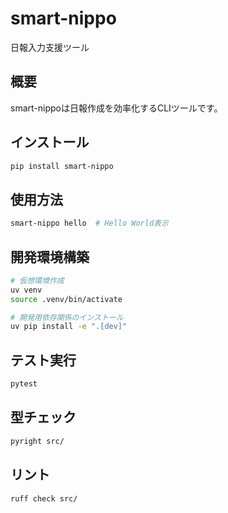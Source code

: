 # smart-nippo

日報入力支援ツール

## 概要

smart-nippoは日報作成を効率化するCLIツールです。

## インストール

```bash
pip install smart-nippo
```

## 使用方法

```bash
smart-nippo hello  # Hello World表示
```

## 開発環境構築

```bash
# 仮想環境作成
uv venv
source .venv/bin/activate

# 開発用依存関係のインストール
uv pip install -e ".[dev]"
```

## テスト実行

```bash
pytest
```

## 型チェック

```bash
pyright src/
```

## リント

```bash
ruff check src/
```